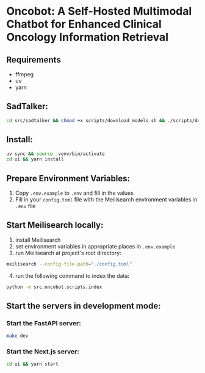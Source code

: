 # Oncobot: A Self-Hosted Multimodal Chatbot for Enhanced Clinical Oncology Information Retrieval

## Requirements

- ffmpeg
- uv
- yarn

## SadTalker:

```sh
cd src/sadtalker && chmod +x scripts/download_models.sh && ./scripts/download_models.sh
```

## Install:

```sh
uv sync && source .venv/bin/activate
cd ui && yarn install
```

## Prepare Environment Variables:

1. Copy `.env.example` to `.env` and fill in the values
2. Fill in your `config.toml` file with the Meilisearch environment variables in `.env` file

## Start Meilisearch locally:

1. install Meilisearch
2. set environment variables in appropriate places in `.env.example`
3. run Meilisearch at project's root directory:

```sh
meilisearch --config-file-path="./config.toml"
```

4. run the following command to index the data:

```sh
python -m src.oncobot.scripts.index
```

## Start the servers in development mode:

### Start the FastAPI server:

```sh
make dev
```

### Start the Next.js server:

```sh
cd ui && yarn start
```
